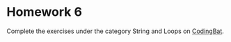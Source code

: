 # Homework 6

Complete the exercises under the category String and Loops on [CodingBat](http://codingbat.com/home/konstans@stuy.edu/all).
